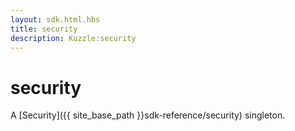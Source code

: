 ```yaml
---
layout: sdk.html.hbs
title: security
description: Kuzzle:security
---
```

  

# security

A [Security]({{ site_base_path }}sdk-reference/security) singleton.
